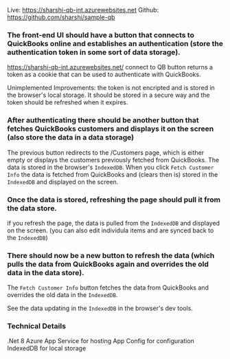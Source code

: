 Live: https://sharshi-qb-int.azurewebsites.net
Github: https://github.com/sharshi/sample-qb

### The front-end UI should have a button that connects to QuickBooks online and establishes an authentication (store the authentication token in some sort of data storage).

https://sharshi-qb-int.azurewebsites.net/ connect to QB button returns a token as a cookie that can be used to authenticate with QuickBooks.

Unimplemented Improvements: the token is not encripted and is stored in the browser's local storage. It should be stored in a secure way and the token should be refreshed when it expires.

### After authenticating there should be another button that fetches QuickBooks customers and displays it on the screen (also store the data in a data storage)

The previous button redirects to the /Customers page, which is either empty or displays the customers previously fetched from QuickBooks. The data is stored in the browser's `IndexedDB`. When you click `Fetch Customer Info` the data is fetched from QuickBooks and (clears then is) stored in the `IndexedDB` and displayed on the screen.

### Once the data is stored, refreshing the page should pull it from the data store. 
if you refresh the page, the data is pulled from the `IndexedDB` and displayed on the screen. (you can also edit individula items and are synced back to the `IndexedDB`)

### There should now be a new button to refresh the data (which pulls the data from QuickBooks again and overrides the old data in the data store).

The `Fetch Customer Info` button fetches the data from QuickBooks and overrides the old data in the `IndexedDB`.

See the data updating in the `IndexedDB` in the browser's dev tools.

### Technical Details
.Net 8
Azure App Service for hosting
App Config for configuration
IndexedDB for local storage